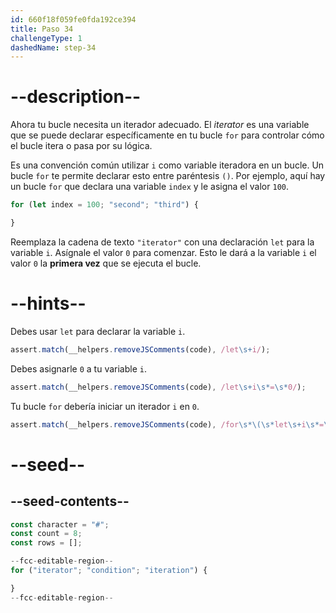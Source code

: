 ```yaml
---
id: 660f18f059fe0fda192ce394
title: Paso 34
challengeType: 1
dashedName: step-34
---
```


# --description--

Ahora tu bucle necesita un iterador adecuado. El <dfn>iterator</dfn> es una variable que se puede declarar específicamente en tu bucle `for` para controlar cómo el bucle itera o pasa por su lógica.

Es una convención común utilizar `i` como variable iteradora en un bucle. Un bucle `for` te permite declarar esto entre paréntesis `()`. Por ejemplo, aquí hay un bucle `for` que declara una variable `index` y le asigna el valor `100`.

```js
for (let index = 100; "second"; "third") {

}
```

Reemplaza la cadena de texto `"iterator"` con una declaración `let` para la variable `i`. Asígnale el valor `0` para comenzar. Esto le dará a la variable `i` el valor `0` la **primera vez** que se ejecuta el bucle.

# --hints--

Debes usar `let` para declarar la variable `i`.

```js
assert.match(__helpers.removeJSComments(code), /let\s+i/);
```

Debes asignarle `0` a tu variable `i`.

```js
assert.match(__helpers.removeJSComments(code), /let\s+i\s*=\s*0/);
```

Tu bucle `for` debería iniciar un iterador `i` en `0`.

```js
assert.match(__helpers.removeJSComments(code), /for\s*\(\s*let\s+i\s*=\s*0/);
```

# --seed--

## --seed-contents--

```js
const character = "#";
const count = 8;
const rows = [];

--fcc-editable-region--
for ("iterator"; "condition"; "iteration") {

}
--fcc-editable-region--
```
